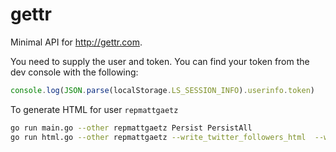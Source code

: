# gettr

Minimal API for http://gettr.com.

You need to supply the user and token. You can find your token from the dev console with the following:

```js
console.log(JSON.parse(localStorage.LS_SESSION_INFO).userinfo.token)
```

To generate HTML for user `repmattgaetz`

```bash
go run main.go --other repmattgaetz Persist PersistAll
go run html.go --other repmattgaetz --write_twitter_followers_html  --write_desc_html --write_simple_html --write_html --write_csv
```